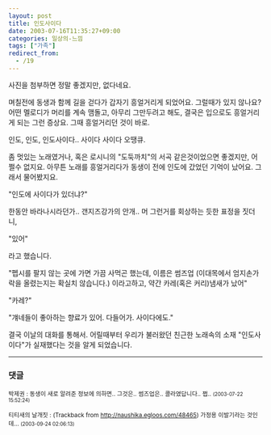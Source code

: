 ```yaml
---
layout: post
title: 인도사이다
date: 2003-07-16T11:35:27+09:00
categories: 일상의-느낌
tags: ["가족"]
redirect_from:
  - /19
---
```


사진을 첨부하면 정말 좋겠지만, 없다네요.

며칠전에 동생과 함께 길을 걷다가 갑자기 흥얼거리게 되었어요. 그럴때가 있지 않나요? 어떤 멜로디가 머리를 계속 맴돌고, 아무리 그만두려고 해도, 결국은 입으로도 흥얼거리게 되는 그런 증상요. 그때 흥얼거리던 것이 바로.

인도, 인도, 인도사이다.. 사이다 사이다 오땡큐.

좀 멋있는 노래였거나, 혹은 로시니의 "도둑까치"의 서곡 같은것이었으면 좋겠지만, 어쩔수 없지요. 아무튼 노래를 흥얼거리다가 동생이 전에 인도에 갔었던 기억이 났어요. 그래서 물어봤지요.

"인도에 사이다가 있더냐?"

한동안 바라나시라던가.. 갠지즈강가의 안개.. 머 그런거를 회상하는 듯한 표정을 짓더니,

"있어"

라고 했습니다.

"펩시를 팔지 않는 곳에 가면 가끔 사먹곤 했는데, 이름은 썸즈업 (이대목에서 엄지손가락을 올렸는지는 확실치 않습니다.) 이라고하고, 약간 카레(혹은 커리)냄새가 났어"

"카레?"

"걔네들이 좋아하는 향료가 있어. 다들어가. 사이다에도."

결국 이날의 대화를 통해서. 어릴때부터 우리가 불러왔던 친근한 노래속의 소재 "인도사이다"가 실재했다는 것을 알게 되었습니다.

* * *

### 댓글



<!--- cmt:29 --->
<!--- mail: --->
<!--- parent:0 --->

<small>박제권 : 동생이 새로 알려준 정보에 의하면.. 그것은.. 썸즈업은.. 콜라였답니다.. 쩝.. <small>(2003-07-22 15:52:24)</small></small>


<!--- cmt:30 --->
<!--- mail: --->
<!--- parent:0 --->

<small>티티새의 날개짓 : <!-- ping:30 ---> (Trackback from <a href='http://naushika.egloos.com/48465'>http://naushika.egloos.com/48465</a>) 가정용 이발기라는 것인데... <small>(2003-09-24 02:06:13)</small></small>

